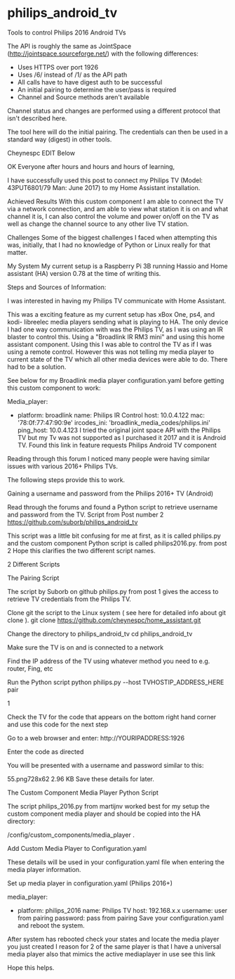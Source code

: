 # philips_android_tv
Tools to control Philips 2016 Android TVs

The API is roughly the same as JointSpace (http://jointspace.sourceforge.net/) with the following
differences:

* Uses HTTPS over port 1926
* Uses /6/ instead of /1/ as the API path
* All calls have to have digest auth to be successful
* An initial pairing to determine the user/pass is required
* Channel and Source methods aren't available

Channel status and changes are performed using a different protocol that isn't described here.

The tool here will do the initial pairing. The credentials can then be used in a standard way
(digest) in other tools.

Cheynespc EDIT Below


OK Everyone after hours and hours and hours of learning,

I have successfully used this post to connect my Philips TV (Model: 43PUT6801/79 Man: June 2017) to my Home Assistant installation.

Achieved Results
With this custom component I am able to connect the TV via a network connection, and am able to view what station it is on and what channel it is, I can also control the volume and power on/off on the TV as well as change the channel source to any other live TV station.

Challenges
Some of the biggest challenges I faced when attempting this was, initially, that I had no knowledge of Python or Linux really for that matter.

My System
My current setup is a Raspberry Pi 3B running Hassio and Home assistant (HA) version 0.78 at the time of writing this.

Steps and Sources of Information:

I was interested in having my Philips TV communicate with Home Assistant.

This was a exciting feature as my current setup has xBox One, ps4, and kodi- libreelec media players sending what is playing to HA. The only device I had one way communication with was the Philips TV, as I was using an IR blaster to control this. Using a "Broadlink IR RM3 mini" and using this home assistant component. Using this I was able to control the TV as if I was using a remote control. However this was not telling my media player to current state of the TV which all other media devices were able to do. There had to be a solution.

See below for my Broadlink media player configuration.yaml before getting this custom component to work:

Media_player:

- platform: broadlink
  name: Philips IR Control
  host: 10.0.4.122
  mac: '78:0f:77:47:90:9e'
  ircodes_ini: 'broadlink_media_codes/philips.ini'
  ping_host: 10.0.4.123
I tried the original joint space API with the Philips TV but my Tv was not supported as I purchased it 2017 and it is Android TV. Found this link in feature requests Philips Android TV component

Reading through this forum I noticed many people were having similar issues with various 2016+ Philips TVs.

The following steps provide this to work.

Gaining a username and password from the Philips 2016+ TV (Android)

Read through the forums and found a Python script to retrieve username and password from the TV.
Script from Post number 2 https://github.com/suborb/philips_android_tv

This script was a little bit confusing for me at first, as it is called philips.py and the custom component Python script is called philips2016.py. from post 2 Hope this clarifies the two different script names.

2 Different Scripts

The Pairing Script

The script by Suborb on github philips.py from post 1 gives the access to retrieve TV credentials from the Philips TV.

Clone git the script to the Linux system ( see here for detailed info about git clone ).
git clone https://github.com/cheynespc/home_assistant.git

Change the directory to philips_android_tv
cd philips_android_tv

Make sure the TV is on and is connected to a network

Find the IP address of the TV using whatever method you need to e.g. router, Fing, etc

Run the Python script
python philips.py --host TVHOSTIP_ADDRESS_HERE pair

1

Check the TV for the code that appears on the bottom right hand corner
and use this code for the next step

Go to a web browser and enter: http://YOURIPADDRESS:1926

Enter the code as directed

You will be presented with a username and password similar to this:

55.png728x62 2.96 KB
Save these details for later.

The Custom Component Media Player Python Script

The script philips_2016.py from martijnv worked best for my setup
the custom component media player and should be copied into the HA directory:

/config/custom_components/media_player .

Add Custom Media Player to Configuration.yaml

These details will be used in your configuration.yaml file when entering the media player information.

Set up media player in configuration.yaml (Philips 2016+)

 media_player:
 - platform: philips_2016
   name: Philips TV
   host: 192.168.x.x
   username: user from pairing
   password: pass from pairing
Save your configuration.yaml and reboot the system.

After system has rebooted check your states and locate the media player you just created
I reason for 2 of the same player is that I have a universal media player also that mimics the active mediaplayer in use see this link

Hope this helps.
